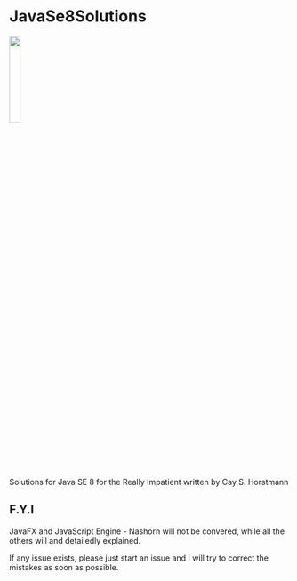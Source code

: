 # JavaSe8Solutions

<img src="https://user-images.githubusercontent.com/10859176/42754232-515454b2-8926-11e8-9523-25062607540f.png" width="20%">

Solutions for Java SE 8 for the Really Impatient written by Cay S. Horstmann

## F.Y.I

JavaFX and JavaScript Engine - Nashorn will not be convered, while all the others will and detailedly explained. 

If any issue exists, please just start an issue and I will try to correct the mistakes as soon as possible. 
